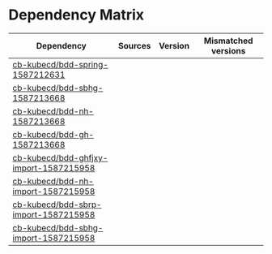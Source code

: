 # Dependency Matrix

Dependency | Sources | Version | Mismatched versions
---------- | ------- | ------- | -------------------
[cb-kubecd/bdd-spring-1587212631](https://github.com/cb-kubecd/bdd-spring-1587212631.git) |  | []() | 
[cb-kubecd/bdd-sbhg-1587213668](https://github.com/cb-kubecd/bdd-sbhg-1587213668.git) |  | []() | 
[cb-kubecd/bdd-nh-1587213668](https://github.com/cb-kubecd/bdd-nh-1587213668.git) |  | []() | 
[cb-kubecd/bdd-gh-1587213668](https://github.com/cb-kubecd/bdd-gh-1587213668.git) |  | []() | 
[cb-kubecd/bdd-ghfjxy-import-1587215958](https://github.com/cb-kubecd/bdd-ghfjxy-import-1587215958.git) |  | []() | 
[cb-kubecd/bdd-nh-import-1587215958](https://github.com/cb-kubecd/bdd-nh-import-1587215958.git) |  | []() | 
[cb-kubecd/bdd-sbrp-import-1587215958](https://github.com/cb-kubecd/bdd-sbrp-import-1587215958.git) |  | []() | 
[cb-kubecd/bdd-sbhg-import-1587215958](https://github.com/cb-kubecd/bdd-sbhg-import-1587215958.git) |  | []() | 
